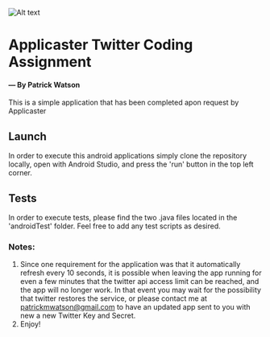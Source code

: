 
![Alt text](http://icons.iconarchive.com/icons/custom-icon-design/flatastic-9/512/Yin-Yang-True-false-icon.png)
# Applicaster Twitter Coding Assignment 
#### &mdash; By Patrick Watson

This is a simple application that has been completed apon request by Applicaster

## Launch 

In order to execute this android applications simply clone the repository locally, open with Android Studio, and press the 'run' button in the top left corner.

## Tests

In order to execute tests, please find the two .java files located in the 'androidTest' folder. Feel free to add any test scripts as desired.

### Notes:
1. Since one requirement for the application was that it automatically refresh every 10 seconds, it is possible when leaving the app running for even a few minutes that the twitter api access limit can be reached, and the app will no longer work. In that event you may wait for the possibility that twitter restores the service, or please contact me at patrickmwatson@gmail.com to have an updated app sent to you with new a new Twitter Key and Secret.
2. Enjoy!

 
